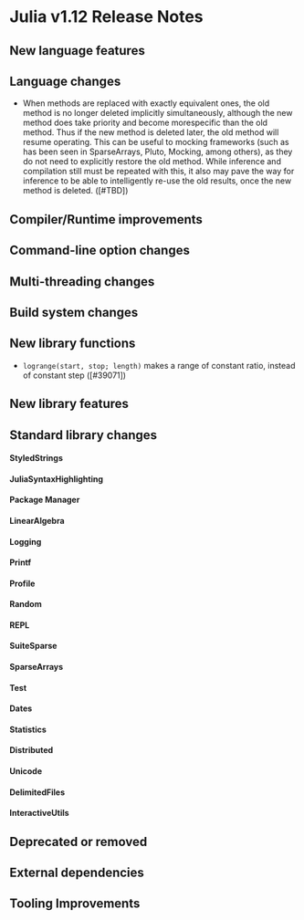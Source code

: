 Julia v1.12 Release Notes
========================

New language features
---------------------

Language changes
----------------

 - When methods are replaced with exactly equivalent ones, the old method is no
   longer deleted implicitly simultaneously, although the new method does take
   priority and become morespecific than the old method. Thus if the new method
   is deleted later, the old method will resume operating. This can be useful
   to mocking frameworks (such as has been seen in SparseArrays, Pluto,
   Mocking, among others), as they do not need to explicitly restore the old
   method. While inference and compilation still must be repeated with this, it
   also may pave the way for inference to be able to intelligently re-use the
   old results, once the new method is deleted. ([#TBD])

Compiler/Runtime improvements
-----------------------------

Command-line option changes
---------------------------

Multi-threading changes
-----------------------

Build system changes
--------------------

New library functions
---------------------

* `logrange(start, stop; length)` makes a range of constant ratio, instead of constant step ([#39071])

New library features
--------------------

Standard library changes
------------------------

#### StyledStrings

#### JuliaSyntaxHighlighting

#### Package Manager

#### LinearAlgebra

#### Logging

#### Printf

#### Profile

#### Random

#### REPL

#### SuiteSparse

#### SparseArrays

#### Test

#### Dates

#### Statistics

#### Distributed

#### Unicode

#### DelimitedFiles

#### InteractiveUtils

Deprecated or removed
---------------------

External dependencies
---------------------

Tooling Improvements
--------------------

<!--- generated by NEWS-update.jl: -->

